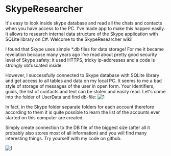 SkypeResearcher
===============

It's easy to look inside skype database and read all the chats and contacts when you have access to the PC. I've made app to make this happen easily. It allows to research internal data structure of the Skype application with SQLite library on C#.
Welcome to the SkypeResearcher wiki!

I found that  Skype uses simple *.db files for data storage! For me it became revelation because many years ago I've read about pretty good security level of Skype safety: it used HTTPS, tricky ip-addresses and a code is strongly obfuscated inside.

However, I successfully connected to Skype database with SQLite library and get access to all tables and data on my local PC. It seems to me a bad style of storage of messages of the user in open form. Your identifiers, guids, the list of contacts and text can be stolen and easily read. Let's come into the folder of UserData and find db-file:
![1](https://optiklab.github.io/img/skype1.jpg)

In fact, in the Skype folder separate folders for each account therefore according to them it is quite possible to learn the list of the accounts ever started on this computer are created.

Simply create connection to the DB file of the biggest size (after all it probably also stores most of all information) and you will find many interesting things. Try yourself with my code on github.

![1](https://optiklab.github.io/img/skype3.jpg)
